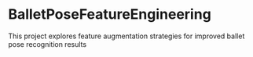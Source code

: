 # BalletPoseFeatureEngineering
This project explores feature augmentation strategies for improved ballet pose recognition results

